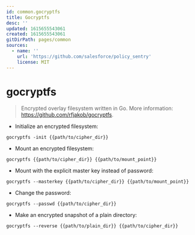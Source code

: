 ```yaml
---
id: common.gocryptfs
title: Gocryptfs
desc: ''
updated: 1615655543061
created: 1615655543061
gitDirPath: pages/common
sources:
  - name: ''
    url: 'https://github.com/salesforce/policy_sentry'
    license: MIT
---
```

# gocryptfs

> Encrypted overlay filesystem written in Go.
> More information: <https://github.com/rfjakob/gocryptfs>.

- Initialize an encrypted filesystem:

`gocryptfs -init {{path/to/cipher_dir}}`

- Mount an encrypted filesystem:

`gocryptfs {{path/to/cipher_dir}} {{path/to/mount_point}}`

- Mount with the explicit master key instead of password:

`gocryptfs --masterkey {{path/to/cipher_dir}} {{path/to/mount_point}}`

- Change the password:

`gocryptfs --passwd {{path/to/cipher_dir}}`

- Make an encrypted snapshot of a plain directory:

`gocryptfs --reverse {{path/to/plain_dir}} {{path/to/cipher_dir}}`

